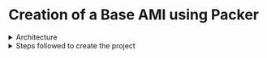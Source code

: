 # Creation of a Base AMI using Packer

<details>
  <summary>Architecture</summary>
  <img src="./Images/one.png">
</details>

<details>
<summary>Steps followed to create the project</summary>
<br>

<details class="nested">
<summary>Create GitHub repository</summary><br>
We will create a GitHub repository for Part One. This repository will serve as a central hub for developers to easily interact with the               project and manage their contributions. It will also provide a solid anchor for our Jenkins pipeline, ensuring smooth integration and                 continuous deployment processes. By utilizing GitHub, we promote collaboration, version control, and transparency within the team,                    enhancing overall productivity and project management.
</details>
   
<details class="nested">
<summary>Launch an ec2</summary><br>
We will create an EC2 instance on AWS and set up the project there. This way, the project setup won’t interfere with our local machines, and our      local setups won’t affect the project. By isolating the environment, we ensure a clean and consistent setup for everyone involved, making it easier to manage dependencies and configurations. Additionally, this approach allows for better scalability and flexibility as we can easily         replicate the environment or scale resources as needed.
</details>

<details class="nested">
<summary>Installations</summary><br>
1. Install Jenkins on this EC2: Using Jenkins as our automation tool, we connect with our Version Control System (VCS) to streamline the code 
deployment process. Jenkins uses pipelines to automate the steps needed to build an Amazon Machine Image (AMI) on AWS. This setup makes our 
deployment process faster, more reliable, and consistent..<br>
<br>  
2. Install the latest version of Java: Jenkins will also need Java to run.<br>
<br>  
3. Installation steps:<br>
<pre><code>  
sudo apt update
sudo apt install openjdk-11-jdk
java --version
wget -p -O - https://pkg.jenkins.io/debian/jenkins.io.key | sudo apt-key add -
sudo sh -c 'echo deb http://pkg.jenkins.io/debian-stable binary/ > /etc/apt/sources.list.d/jenkins.list'
sudo apt update
sudo apt install jenkins
sudo systemctl status jenkins
sudo systemctl start jenkins
</code> </pre><br>
4. Install Packer<br>
<pre><code>
#Add the HashiCorp GPG key.
curl -fsSL https://apt.releases.hashicorp.com/gpg | sudo apt-key add -
#Add the official HashiCorp Linux repository.
sudo apt-add-repository "deb [arch=amd64] https://apt.releases.hashicorp.com $(lsb_release -cs) main"
#Update and install.
sudo apt-get update && sudo apt-get install packer
#Verifying the Installation
packer
</code></pre><br>
5. Install Git<br>
<pre><code>
sudo apt install git-all
</code></pre>
6. Install Aws cli and configure<br>
** NOTE: ** This step is not mandatory we will be passing the credentials from Jenkins saved credentials.<be>
<br>
<pre><code>
sudo apt install awscli
# Once installed, find out the AWS CLI version, run
aws --version
# to configure AWS CLI with API keys. Log in to the AWS
aws configure
# will ask for key, secret, az and datatype. which can be created from the AWS console.
</code></pre>
</details>


<details class="nested">
<summary>Packer configuration</summary><br>
</details>

  <details class="nested">
  <summary>Provisioner</summary><br>
  </details>

  <details class="nested">
  <summary>Launch Jenkins and Create a Pipeline with the following stages</summary><br>
  </details>

  <details class="nested">
  <summary>Check for the ami on AWS Console</summary><br>
  </details>
  
  </details>

